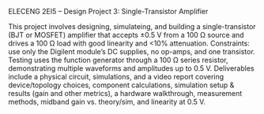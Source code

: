 ELECENG 2EI5 – Design Project 3: Single-Transistor Amplifier

This project involves designing, simulateing, and building a single-transistor (BJT or MOSFET) amplifier that accepts ±0.5 V from a 100 Ω source and drives a 100 Ω load with good linearity and <10% attenuation. 
Constraints: use only the Digilent module’s DC supplies, no op-amps, and one transistor. 
Testing uses the function generator through a 100 Ω series resistor, demonstrating multiple waveforms and amplitudes up to 0.5 V. 
Deliverables include a physical circuit, simulations, and a video report covering device/topology choices, component calculations, simulation setup & results (gain and other metrics), a hardware walkthrough, measurement methods, midband gain vs. theory/sim, and linearity at 0.5 V.
